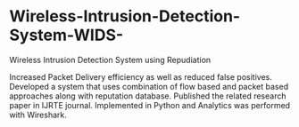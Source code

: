 # Wireless-Intrusion-Detection-System-WIDS-
Wireless Intrusion Detection System using Repudiation

Increased Packet Delivery efficiency as well as reduced false positives. Developed a system that uses combination of flow based and packet based approaches along with reputation database.
Published the related research paper in IJRTE journal. Implemented in Python and Analytics was performed with Wireshark.
